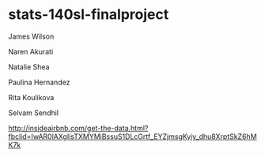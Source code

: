 # stats-140sl-finalproject

James Wilson

Naren Akurati

Natalie Shea

Paulina Hernandez

Rita Koulikova

Selvam Sendhil

http://insideairbnb.com/get-the-data.html?fbclid=IwAR0lAXgIisTXMYMiBssuS1DLcGrtf_EYZjmsgKyiy_dhu8XrptSkZ6hMK7k
